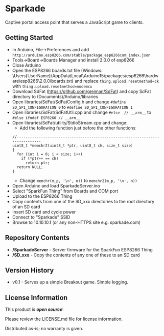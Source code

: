 Sparkade
=====

Captive portal access point that serves a JavaScript game to clients.

Getting Started
---------------

 - In Arduino, File->Preferences and add `http://arduino.esp8266.com/stable/package_esp8266com_index.json`
 - Tools->Board->Boards Manager and install 2.0.0 of esp8266
 - Close Arduino
 - Open the ESP8266 boards.txt file (Windows: \\Users\{UserName}\AppData\Local\Arduino15\packages\esp8266\hardware\esp8266\2.0.0\boards.txt) and replace `thing.upload.resetmethod=ck` with `thing.upload.resetmethod=nodemcu`
 - Download SdFat (https://github.com/greiman/SdFat) and copy SdFat directory to (Documents)/Arduino/libraries
 - Open libraries/SdFat/SdFatConfig.h and change `#define SD_SPI_CONFIGURATION 0` to `#define SD_SPI_CONFIGURATION 1`
 - Open libraries/SdFat/SdFatUtil.cpp and change `#else  // __arm__` to `#else ifndef ESP8266 // __arm__`
 - Open libraries/SdFat/utility/StdioStream.cpp and change:
    - Add the following function just before the other functions:
    ```
    //------------------------------------------------------------------------------
    uint8_t *memchr2(uint8_t *ptr, uint8_t ch, size_t size)
    {
      for (int i = 0; i < size; i++)
        if (*ptr++ == ch)
          return ptr;
      return NULL;
    }
    ```
    - Change `memchr(m_p, '\n', n))` to `memchr2(m_p, '\n', n))`
 - Open Arduino and load SparkadeServer.ino
 - Select "SparkFun Thing" from Boards and COM port
 - Upload to the ESP8266 Thing
 - Copy contents from one of the SD_xxx directories to the root directory of an SD card
 - Insert SD card and cycle power
 - Connect to "Sparkade" SSID
 - Browse to 10.10.10.1 (or any non-HTTPS site e.g. sparkade.com)

Repository Contents
-------------------

* **/SparkadeServer** - Server firmware for the SparkFun ESP8266 Thing
* **/SD_xxx** - Copy the contents of any one of these to an SD card

Version History
---------------

* v0.1 - Serves up a simple Breakout game. Simple logging.

License Information
-------------------

This product is _**open source**_! 

Please review the LICENSE.md file for license information. 

Distributed as-is; no warranty is given.